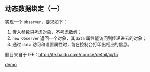 ## 动态数据绑定（一）

实现一个 `Observer`，要求如下：

1. 传入参数只考虑对象，不考虑数组；
2. `new Observer` 返回一个对象，其 `data` 属性能访问到传递进去的对象；
3. 通过 `data` 访问和设置属性时，能在控制台打印出相应的信息。

题目来自于 IFE：http://ife.baidu.com/course/detail/id/15

<a href="https://liu-xiao-cui.github.io/playground/dynamic-data-bind-1/" target="_blank">demo</a>
